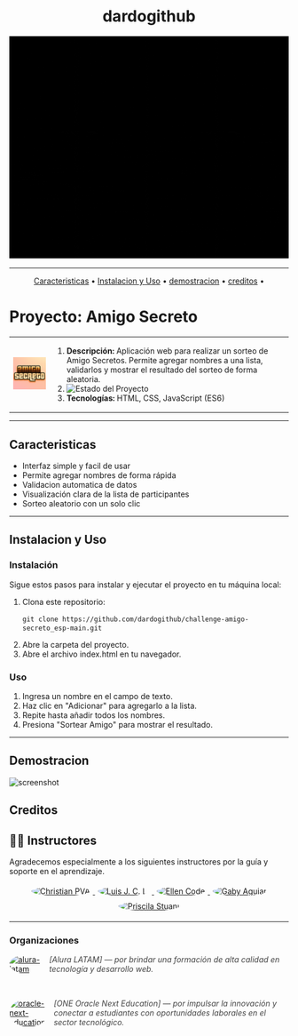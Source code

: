 <h1 align="center">dardogithub</h1>

<p align="center">
  <img src="media/dardogithub.gif" alt="dardogithub" width="760" height="400" />
</p>

---
</p>
<p align="center">
  <a href="#Caracteristicas">Caracteristicas</a> •
  <a href="#instalacion-y-uso">Instalacion y Uso</a> •
  <a href="#demostracion">demostracion</a> •
  <a href="#creditos">creditos</a> •
</p>
<p align="center">
  
# Proyecto: Amigo Secreto 

<table>
  <tr>
    <td>
      <img src="media/amigoSecreto.png" alt="Logo del Proyecto" width="200">
    </td>
    <td>
      <ol>
        <li>
          <strong>Descripción:</strong>  
          Aplicación web para realizar un sorteo de Amigo Secretos.  
          Permite agregar nombres a una lista, validarlos y mostrar el resultado del sorteo de forma aleatoria.
        </li>
        <li>
          <strong></strong>  
          <img src="https://img.shields.io/badge/Estado-en%20desarrollo-yellow" alt="Estado del Proyecto">
        </li>
        <li>
          <strong>Tecnologías:</strong> HTML, CSS, JavaScript (ES6)
        </li>
      </ol>
    </td>
  </tr>
</table>


---

## Caracteristicas

- Interfaz simple y facil de usar
- Permite agregar nombres de forma rápida
- Validacion automatica de datos
- Visualización clara de la lista de participantes
- Sorteo aleatorio con un solo clic

---

## Instalacion y Uso

### Instalación

Sigue estos pasos para instalar y ejecutar el proyecto en tu máquina local:

1. Clona este repositorio:
   ```
   git clone https://github.com/dardogithub/challenge-amigo-secreto_esp-main.git
2. Abre la carpeta del proyecto.
3. Abre el archivo index.html en tu navegador.

### Uso

1. Ingresa un nombre en el campo de texto.
3. Haz clic en "Adicionar" para agregarlo a la lista.
4. Repite hasta añadir todos los nombres.
5. Presiona "Sortear Amigo" para mostrar el resultado.

---

## Demostracion

<p align="center">
  
![screenshot](media/demostracion.gif)
</p>                   

## Creditos

## 👩‍🏫 Instructores
Agradecemos especialmente a los siguientes instructores por la guía y soporte en el aprendizaje.

<p align="center">
  <a href="https://github.com/christianpva" target="_blank">
    <img src="https://avatars.githubusercontent.com/u/29123800?v=4&s=100" alt="Christian PVA" width="60" height="60" style="border-radius:50%; margin: 5px;">
  </a>
  <a href="https://github.com/ljcl79" target="_blank">
    <img src="https://avatars.githubusercontent.com/u/4803845?v=4&s=100" alt="Luis J. C. L." width="60" height="60" style="border-radius:50%; margin: 5px;">
  </a>
  <a href="https://github.com/Ellen-code" target="_blank">
    <img src="https://avatars.githubusercontent.com/u/71970858?v=4&s=100" alt="Ellen Code" width="60" height="60" style="border-radius:50%; margin: 5px;">
  </a>
  <a href="https://www.linkedin.com/in/gabyaguiar/" target="_blank">
    <img src="https://www.gravatar.com/avatar/3aec5def2fade956e2fef2bf0360d196.png?r=PG&size=100x100&date=2025-08-11&d=https%3A%2F%2Fapp.aluracursos.com%2Fassets%2Fimages%2Fforum%2Favatar_g.png" alt="Gaby Aguiar" width="60" height="60" style="border-radius:50%; margin: 5px;">
  </a>
  <a href="https://www.linkedin.com/in/priscilastuani/" target="_blank">
    <img src="https://cdn2.gnarususercontent.com.br/6/407544/74b1e355-698c-4676-aaba-f01525ee8a83.png?width=100&height=100&aspect_ratio=1:1" alt="Priscila Stuani" width="60" height="60" style="border-radius:50%; margin: 5px;">
  </a>
</p>

---

### Organizaciones
 
<div style="display: inline-flex; align-items: center;">
  <a href="https://www.linkedin.com/school/alura-latam/?originalSubdomain=br" target="_blank" style="display: inline-block;">
    <img src="https://media.licdn.com/dms/image/v2/D4D0BAQGxDpCf6Cm0xQ/company-logo_200_200/company-logo_200_200/0/1701180993504/alura_latam_logo?e=1758153600&v=beta&t=czWE74lMguetJ2nv_0sJYRqpCFFI0l_fL-sfqIxaXe8" 
         alt="alura-latam" width="60" height="60" style="border-radius: 50%; margin-right: 10px;">
  </a>
  <span style="color: #444444; font-style: italic; user-select: none;">[Alura LATAM] — por brindar una formación de alta calidad en tecnología y desarrollo web.</span>
</div>

<br> <!-- Aquí está el salto de línea -->

<div style="display: inline-flex; align-items: center;">
  <a href="https://www.oracle.com/latam/education/oracle-next-education/" target="_blank" style="display: inline-block;">
    <img src="https://www.oracle.com/a/ocom/img/rh03-one-logo-with-slogan-lad.png" 
         alt="oracle-next-education" width="60" height="60" style="border-radius: 50%; margin-right: 10px;">
  </a>
  <span style="color: #444444; font-style: italic; user-select: none;">[ONE Oracle Next Education] — por impulsar la innovación y conectar a estudiantes con oportunidades laborales en el sector tecnológico.</span>
</div>

  
    

